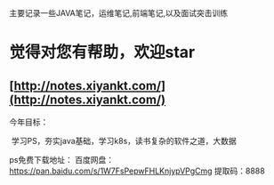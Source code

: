 主要记录一些JAVA笔记，运维笔记,前端笔记,以及面试突击训练

# 觉得对您有帮助，欢迎star

## [http://notes.xiyankt.com/](http://notes.xiyankt.com/)





今年目标：

​	学习PS，夯实java基础，学习k8s，读书复杂的软件之道，大数据

ps免费下载地址：
  百度网盘：https://pan.baidu.com/s/1W7FsPepwFHLKnjypVPgCmg
  提取码：8888